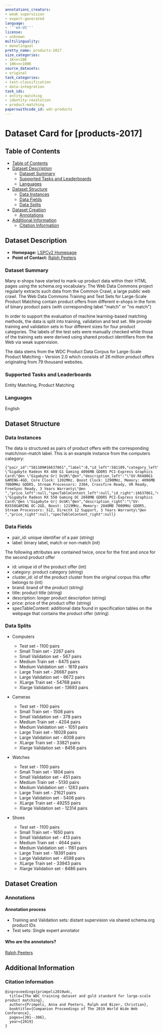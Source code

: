 ```yaml
---
annotations_creators:
- weak supervision
- expert-generated
language:
- '''en-US'''
license:
- unknown
multilinguality:
- monolingual
pretty_name: products-2017
size_categories:
- 1K<n<10K
- 10K<n<100K
source_datasets:
- original
task_categories: 
- text-classification
- data-integration
task_ids:
- entity-matching
- identity-resolution
- product-matching
paperswithcode_id: wdc-products
---
```


# Dataset Card for [products-2017]

## Table of Contents
- [Table of Contents](#table-of-contents)
- [Dataset Description](#dataset-description)
  - [Dataset Summary](#dataset-summary)
  - [Supported Tasks and Leaderboards](#supported-tasks-and-leaderboards)
  - [Languages](#languages)
- [Dataset Structure](#dataset-structure)
  - [Data Instances](#data-instances)
  - [Data Fields](#data-fields)
  - [Data Splits](#data-splits)
- [Dataset Creation](#dataset-creation)
  - [Annotations](#annotations)
- [Additional Information](#additional-information)
  - [Citation Information](#citation-information)

## Dataset Description

- **Homepage:** [LSPCv2 Homepage](http://webdatacommons.org/largescaleproductcorpus/v2/index.html)
- **Point of Contact:** [Ralph Peeters](mailto:ralph.peeters@uni-mannheim.de)

### Dataset Summary

Many e-shops have started to mark-up product data within their HTML pages using the schema.org vocabulary. The Web Data Commons project regularly extracts such data from the Common Crawl, a large public web crawl. The Web Data Commons Training and Test Sets for Large-Scale Product Matching contain product offers from different e-shops in the form of binary product pairs (with corresponding label "match" or "no match")

In order to support the evaluation of machine learning-based matching methods, the data is split into training, validation and test set. We provide training and validation sets in four different sizes for four product categories. The labels of the test sets were manually checked while those of the training sets were derived using shared product identifiers from the Web via weak supervision.

The data stems from the WDC Product Data Corpus for Large-Scale Product Matching - Version 2.0 which consists of 26 million product offers originating from 79 thousand websites.


### Supported Tasks and Leaderboards

Entity Matching, Product Matching

### Languages

English

## Dataset Structure

### Data Instances

The data is structured as pairs of product offers with the corresponding match/non-match label. This is an example instance from the computers category:

```
{"pair_id":"581109#16637861","label":0,"id_left":581109,"category_left":"Computers_and_Accessories","cluster_id_left":1324529,"brand_left":"\"Gigabyte\"@en","title_left":" \"Gigabyte Radeon RX 480 G1 Gaming 4096MB GDDR5 PCI-Express Graphics Card\"@en \"Gigabyte Gr| OcUK\"@en","description_left":"\"GV-RX480G1 GAMING-4GD, Core Clock: 1202MHz, Boost Clock: 1290MHz, Memory: 4096MB 7000MHz GDDR5, Stream Processors: 2304, Crossfire Ready, VR Ready, FreeSync Ready, 3 Years Warranty\"@en ","price_left":null,"specTableContent_left":null,"id_right":16637861,"category_right":"Computers_and_Accessories","cluster_id_right":107415,"brand_right":"\"Gigabyte\"@en","title_right":" \"Gigabyte Radeon RX 550 Gaming OC 2048MB GDDR5 PCI-Express Graphics Card\"@en \"Gigabyte Gr| OcUK\"@en","description_right":"\"GV-RX550GAMING OC-2GD, Boost: 1219MHz, Memory: 2048MB 7000MHz GDDR5, Stream Processors: 512, DirectX 12 Support, 3 Years Warranty\"@en ","price_right":null,"specTableContent_right":null}
```

### Data Fields

- pair_id: unique identifier of a pair (string)
- label: binary label, match or non-match (int)

The following attributes are contained twice, once for the first and once for the second product offer

- id: unique id of the product offer (int)
- category: product category (string)
- cluster_id: id of the product cluster from the original corpus this offer belongs to (int)
- brand: brand of the product (string)
- title: product title (string)
- description: longer product description (string)
- price: price of the product offer (string)
- specTableContent: additional data found in specification tables on the webpage that contains the product offer (string)

### Data Splits
- Computers
  - Test set - 1100 pairs
  - Small Train set - 2267 pairs
  - Small Validation set - 567 pairs
  - Medium Train set - 6475 pairs
  - Medium Validation set - 1619 pairs
  - Large Train set - 26687 pairs
  - Large Validation set - 6672 pairs
  - XLarge Train set - 54768 pairs
  - Xlarge Validation set - 13693 pairs

- Cameras
  - Test set - 1100 pairs
  - Small Train set - 1508 pairs
  - Small Validation set - 378 pairs
  - Medium Train set - 4204 pairs
  - Medium Validation set - 1051 pairs
  - Large Train set - 16028 pairs
  - Large Validation set - 4008 pairs
  - XLarge Train set - 33821 pairs
  - Xlarge Validation set - 8456 pairs

- Watches
  - Test set - 1100 pairs
  - Small Train set - 1804 pairs
  - Small Validation set - 451 pairs
  - Medium Train set - 5130 pairs
  - Medium Validation set - 1283 pairs
  - Large Train set - 21621 pairs
  - Large Validation set - 5406 pairs
  - XLarge Train set - 49255 pairs
  - Xlarge Validation set - 12314 pairs

- Shoes
  - Test set - 1100 pairs
  - Small Train set - 1650 pairs
  - Small Validation set - 413 pairs
  - Medium Train set - 4644 pairs
  - Medium Validation set - 1161 pairs
  - Large Train set - 18391 pairs
  - Large Validation set - 4598 pairs
  - XLarge Train set - 33943 pairs
  - Xlarge Validation set - 8486 pairs


## Dataset Creation

### Annotations

#### Annotation process

- Training and Validation sets: distant supervision via shared schema.org product IDs
- Test sets: Single expert annotator

#### Who are the annotators?

[Ralph Peeters](https://www.uni-mannheim.de/dws/people/researchers/phd-students/ralph-peeters/)

## Additional Information

### Citation Information

```
@inproceedings{primpeli2019wdc,
  title={The WDC training dataset and gold standard for large-scale product matching},
  author={Primpeli, Anna and Peeters, Ralph and Bizer, Christian},
  booktitle={Companion Proceedings of The 2019 World Wide Web Conference},
  pages={381--386},
  year={2019}
}
```
